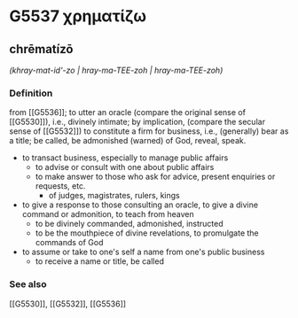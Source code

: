 # G5537 χρηματίζω

## chrēmatízō

_(khray-mat-id'-zo | hray-ma-TEE-zoh | hray-ma-TEE-zoh)_

### Definition

from [[G5536]]; to utter an oracle (compare the original sense of [[G5530]]), i.e., divinely intimate; by implication, (compare the secular sense of [[G5532]]) to constitute a firm for business, i.e., (generally) bear as a title; be called, be admonished (warned) of God, reveal, speak.

- to transact business, especially to manage public affairs
  - to advise or consult with one about public affairs
  - to make answer to those who ask for advice, present enquiries or requests, etc.
    - of judges, magistrates, rulers, kings
- to give a response to those consulting an oracle, to give a divine command or admonition, to teach from heaven
  - to be divinely commanded, admonished, instructed
  - to be the mouthpiece of divine revelations, to promulgate the commands of God
- to assume or take to one's self a name from one's public business
  - to receive a name or title, be called

### See also

[[G5530]], [[G5532]], [[G5536]]

